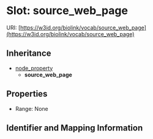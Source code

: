 # Slot: source_web_page

URI: [https://w3id.org/biolink/vocab/source_web_page](https://w3id.org/biolink/vocab/source_web_page)




## Inheritance

* [node_property](node_property.md)
    * **source_web_page**



## Properties

 * Range: None



## Identifier and Mapping Information





